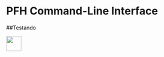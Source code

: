 # PFH Command-Line Interface
##Testando

<img src="https://cdn.jsdelivr.net/gh/devicons/devicon/icons/git/git-original.svg" width="40" height="40"/>
